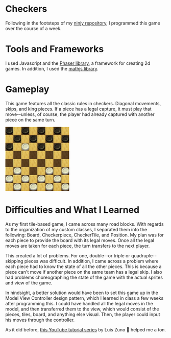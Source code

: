 # Checkers
Following in the footsteps of my [ninjy repository](https://github.com/edwardjcho99/Ninjy), I programmed this game over the course of a week.

# Tools and Frameworks
I used Javascript and the [Phaser library](https://phaser.io/phaser3), a framework for creating 2d games. In addition, I used the [mathjs library](https://mathjs.org/).

# Gameplay
This game features all the classic rules in checkers. Diagonal movements, skips, and king pieces. If a piece has a legal capture, it must play that move--unless, of course, the player had already captured with another piece on the same turn.

<img src="assets/images/screenshot.png" width="200">

# Difficulties and What I Learned
As my first tile-based game, I came across many road blocks. With regards to the organization of my custom classes, I separated them into the following: Board, Checkerpiece, CheckerTile, and Position. My plan was for each piece to provide the board with its legal moves. Once all the legal moves are taken for each piece, the turn transfers to the next player.

This created a lot of problems. For one, double--or triple or quadruple--skipping pieces was difficult. In addition, I came across a problem where each piece had to know the state of all the other pieces. This is because a piece can't move if another piece on the same team has a legal skip. I also had problems choreographing the state of the game with the actual sprites and view of the game.

In hindsight, a better solution would have been to set this game up in the Model View Controller design pattern, which I learned in class a few weeks after programming this. I could have handled all the legal moves in the model, and then transferred them to the view, which would consist of the pieces, tiles, board, and anything else visual. Then, the player could input his moves through the controller.

As it did before, [this YouTube tutorial series](https://www.youtube.com/watch?v=frRWKxB9Hm0) by Luis Zuno :pray: helped me a ton.
